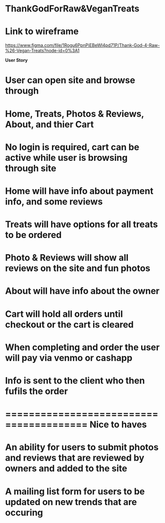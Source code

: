 # ThankGodForRaw&VeganTreats

# Link to wireframe 
https://www.figma.com/file/1Rogu6PpnPiEBeWI4pd71P/Thank-God-4-Raw-%26-Vegan-Treats?node-id=0%3A1


**User Story**

# User can open site and browse through 
# Home, Treats, Photos & Reviews, About, and thier Cart
# No login is required, cart can be active while user is browsing through site
# Home will have info about payment info, and some reviews
# Treats will have options for all treats to be ordered
# Photo & Reviews will show all reviews on the site and fun photos
# About will have info about the owner 
# Cart will hold all orders until checkout or the cart is cleared 
# When completing and order the user will pay via venmo or cashapp 
# Info is sent to the client who then fufils the order 


#
========================================
Nice to haves
========================================
# An ability for users to submit photos and reviews that are reviewed by owners and added to the site 
# A mailing list form for users to be updated on new trends that are occuring 
